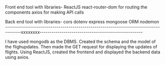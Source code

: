 Front end tool with libraries-
ReactJS
react-router-dom for routing the components
axios for making API calls




Back end tool with libraries-
cors 
dotenv
express
mongoose ORM
nodemon
--------------------------------------------------------------------------------------xxxxxxxx----------------------------------------------------

I have used mongodb as the DBMS. Created the schema and the model of the flighupdates. Then made the GET request for displaying the updates of flights. 
Using ReactJS, created the frontend and displayed the backend data using axios.
